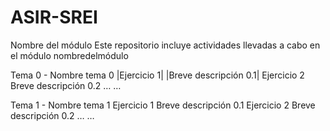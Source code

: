 # ASIR-SREI
Nombre del módulo
Este repositorio incluye actividades llevadas a cabo en el módulo nombredelmódulo


Tema 0 - Nombre tema 0
|Ejercicio 1|
|Breve descripción 0.1|
Ejercicio 2
Breve descripción 0.2
…
…


Tema 1 - Nombre tema 1
Ejercicio 1
Breve descripción 0.1
Ejercicio 2
Breve descripción 0.2
…
…



